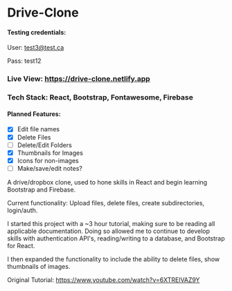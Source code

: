 # Drive-Clone

#### Testing credentials:

User: test3@test.ca

Pass: test12

### Live View: https://drive-clone.netlify.app

### Tech Stack: React, Bootstrap, Fontawesome, Firebase

#### Planned Features:

- [x] Edit file names
- [x] Delete Files
- [ ] Delete/Edit Folders
- [x] Thumbnails for Images
- [x] Icons for non-images
- [ ] Make/save/edit notes?

A drive/dropbox clone, used to hone skills in React and begin learning Bootstrap and Firebase.

Current functionality: Upload files, delete files, create subdirectories, login/auth.

I started this project with a ~3 hour tutorial, making sure to be reading all applicable documentation. Doing so allowed me to continue to develop skills with authentication API's, reading/writing to a database, and Bootstrap for React.

I then expanded the functionality to include the ability to delete files, show thumbnails of images.

Original Tutorial:
https://www.youtube.com/watch?v=6XTRElVAZ9Y
